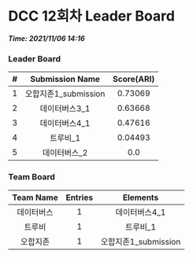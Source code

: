 # DCC 12회차 Leader Board
***Time: 2021/11/06 14:16***

### Leader Board

|#|Submission Name|Score(ARI)|
|:---:|:---:|:---:|
|1|오합지존1_submission|0.73069|
|2|데이터버스3_1|0.63668|
|3|데이터버스4_1|0.47616|
|4|트루비_1|0.04493|
|5|데이터버스_2|0.0|

### Team Board

|Team Name|Entries|Elements|
|:---:|:---:|:---:|
|데이터버스|1|데이터버스4_1|
|트루비|1|트루비_1|
|오합지존|1|오합지존1_submission|
